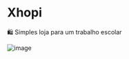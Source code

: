 # Xhopi

🛍️ Simples loja para um trabalho escolar

![image](https://user-images.githubusercontent.com/88998991/229310095-4916825a-0294-4619-80af-f20b54fdd957.png)

